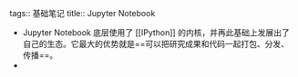 tags:: 基础笔记
title:: Jupyter Notebook

- Jupyter Notebook 底层使用了 [[IPython]] 的内核，并再此基础上发展出了自己的生态。它最大的优势就是==可以把研究成果和代码一起打包、分发、传播==。
-